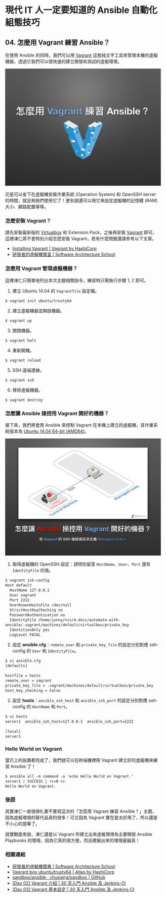 # 現代 IT 人一定要知道的 Ansible 自動化組態技巧

## 04. 怎麼用 Vagrant 練習 Ansible？

在使用 Ansible 的同時，我們可以用 [Vagrant][vagrant_official] 這套純文字工具來管理本機的虛擬機器，透過它我們可以很快速的建立開發和測試的虛擬環境。

[vagrant_official]: https://www.vagrantup.com/

![automate_with_ansible_practice-01.jpg](imgs/automate_with_ansible_practice-01.jpg)

花是可以省下在虛擬機安裝作業系統 (Operation System) 和 OpenSSH server 的時間，就足夠我們使用它了！更別說還可以用它來設定虛擬機的記憶體 (RAM) 大小、網路配置等等。


### 怎麼安裝 Vagrant？

請先安裝最新版的 [Virtualbox][download_virtualbox] 和 Extension Pack，之後再安裝 [Vagrant][download_vagrant] 即可。這裡凍仁將不會特別介紹怎麼安裝 Vagrant，若有什麼問題還請參考以下文章。

- [Installing Vagrant | Vagrant by HashiCorp][Installing_vagrant]
- [研發者的虛擬機寶盒 | Software Architecture School][vm-for-devops]

[download_virtualbox]: https://www.virtualbox.org/wiki/Downloads
[download_vagrant]: https://www.vagrantup.com/downloads.html
[Installing_vagrant]: https://www.vagrantup.com/docs/installation/
[vm-for-devops]: http://school.soft-arch.net/p/vm-for-devops


### 怎麼用 Vagrant 管理虛擬機器？

這裡凍仁只簡單地列出本次主題相關指令，練習時只需執行步驟 1, 2 即可。

1. 建立 Ubuntu 14.04 的 `Vagrantfile` 設定檔。

  ```
  $ vagrant init ubuntu/trusty64
  ```

2. 建立虛擬機器並開啟機器。

  ```
  $ vagrant up
  ```

3. 關閉機器。

  ```
  $ vagrant halt
  ```

4. 重新開機。

  ```
  $ vagrant reload
  ```

5. SSH 遠端連線。

  ```
  $ vagrant ssh
  ```

6. 移除虛擬機器。

  ```
  $ vagrant destroy
  ```


### 怎麼讓 Ansible 操控用 Vagrant 開好的機器？

接下來，我們將會用 Ansible 來控制 Vagrant 在本機上建立的虛擬機，其作業系統版本為 [Ubuntu 14.04 64-bit (AMD64)][ubuntu_14.04_image]。

[ubuntu_14.04_image]: http://releases.ubuntu.com/14.04/

![automate_with_ansible_practice-02.jpg](imgs/automate_with_ansible_practice-02.jpg)

1. 取得虛擬機的 OpenSSH 設定：請特別留意 `HostName`、`User`、`Port` 還有 `IdentityFile` 的值。

  ```
  $ vagrant ssh-config
  Host default
    HostName 127.0.0.1
    User vagrant
    Port 2222
    UserKnownHostsFile /dev/null
    StrictHostKeyChecking no
    PasswordAuthentication no
    IdentityFile /home/jonny/vcs/4.docs/automate-with-ansible/.vagrant/machines/default/virtualbox/private_key
    IdentitiesOnly yes
    LogLevel FATAL
  ```

2. 設定 **ansible.cfg**：`remote_user` 和 `private_key_file` 的設定分別對應 ssh-config 的 `User` 和 `IdentityFile`。

  ```
  $ vi ansible.cfg
  [defaults]

  hostfile = hosts
  remote_user = vagrant
  private_key_file = .vagrant/machines/default/virtualbox/private_key
  host_key_checking = False
  ```

2. 設定 **hosts**：`ansible_ssh_host` 和 `ansible_ssh_port` 的設定分別對應 ssh-config 的 `HostName` 和 `Port`。

  ```
  $ vi hosts
  server1  ansible_ssh_host=127.0.0.1  ansible_ssh_port=2222

  [local]
  server1
  ```


### Hello World on Vagrant

當已上的設置都完成了，我們就可以在終端機裡用 Vagrant 建立好的虛擬機來練習 Ansible 了！

```
$ ansible all -m command -a 'echo Hello World on Vagrant.'
server1 | SUCCESS | rc=0 >>
Hello World on Vagrant.
```


### 後語

其實凍仁一直很掙扎要不要寫這次的「怎麼用 Vagrant 練習 Ansible？」主題，因為虛擬環境的替代品真的很多！可又因為 Vagrant 實在是太好用了，所以還是不小心的提筆了。

就實戰面來說，凍仁還是以 Vagrant 所建立出來虛擬環境為主要開發 Ansible Playbooks 的環境，因為它真的很方便，而且模擬出來的環境最擬真！


### 相關連結

- [研發者的虛擬機寶典 | Software Architecture School](http://school.soft-arch.net/courses/vm-for-devops)
- [Vagrant box ubuntu/trusty64 | Atlas by HashiCorp](https://atlas.hashicorp.com/ubuntu/boxes/trusty64)
- [sandbox/ansible · chusiang/sandbox | GitHub](https://github.com/chusiang/sandbox/tree/develop/ansible)
- [[Day 02] Vagrant 介紹 | 30 天入門 Ansible 及 Jenkins-CI](http://ithelp.ithome.com.tw/articles/10184824)
- [[Day 03] Vagrant 基本設定 | 30 天入門 Ansible 及 Jenkins-CI](http://ithelp.ithome.com.tw/articles/10184915)

